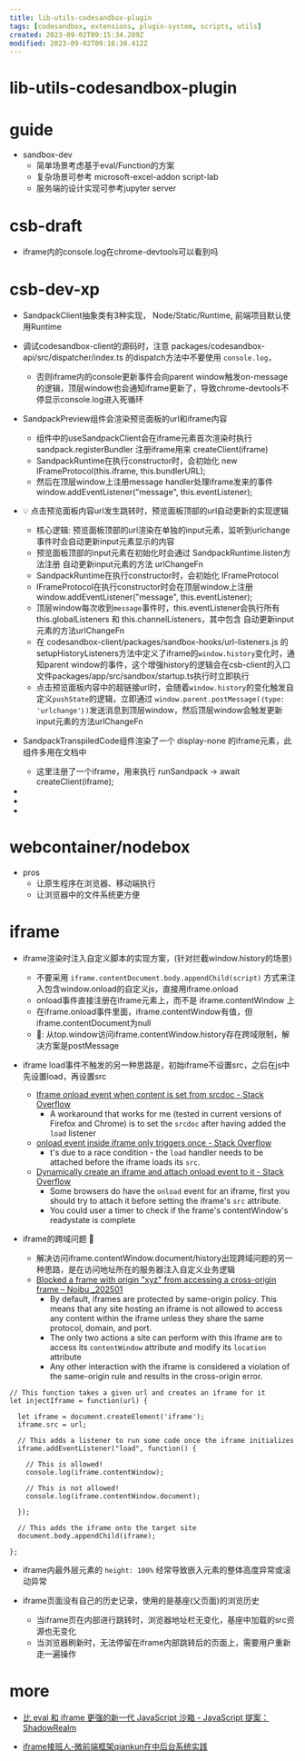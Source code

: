 ```yaml
---
title: lib-utils-codesandbox-plugin
tags: [codesandbox, extensions, plugin-system, scripts, utils]
created: 2023-09-02T09:15:34.289Z
modified: 2023-09-02T09:16:30.412Z
---
```


# lib-utils-codesandbox-plugin

# guide

- sandbox-dev
  - 简单场景考虑基于eval/Function的方案
  - 复杂场景可参考 microsoft-excel-addon script-lab
  - 服务端的设计实现可参考jupyter server
# csb-draft
- iframe内的console.log在chrome-devtools可以看到吗
# csb-dev-xp
- SandpackClient抽象类有3种实现， Node/Static/Runtime, 前端项目默认使用Runtime

- 调试codesandbox-client的源码时，注意 packages/codesandbox-api/src/dispatcher/index.ts 的dispatch方法中不要使用 `console.log`，
  - 否则iframe内的console更新事件会向parent window触发on-message的逻辑，顶层window也会通知iframe更新了，导致chrome-devtools不停显示console.log进入死循环

- SandpackPreview组件会渲染预览面板的url和iframe内容
  - 组件中的useSandpackClient会在iframe元素首次渲染时执行sandpack.registerBundler 注册iframe用来 createClient(iframe)
  - SandpackRuntime在执行constructor时，会初始化 new IFrameProtocol(this.iframe, this.bundlerURL); 
  - 然后在顶层window上注册message handler处理iframe发来的事件 window.addEventListener("message", this.eventListener); 

- 💡 点击预览面板内容url发生跳转时，预览面板顶部的url自动更新的实现逻辑
  - 核心逻辑: 预览面板顶部的url渲染在单独的input元素，监听到urlchange事件时会自动更新input元素显示的内容
  - 预览面板顶部的input元素在初始化时会通过 SandpackRuntime.listen方法注册 自动更新input元素的方法 urlChangeFn
  - SandpackRuntime在执行constructor时，会初始化 IFrameProtocol
  - IFrameProtocol在执行constructor时会在顶层window上注册 window.addEventListener("message", this.eventListener); 
  - 顶层window每次收到`message`事件时，this.eventListener会执行所有 this.globalListeners 和 this.channelListeners，其中包含 自动更新input元素的方法urlChangeFn
  - 在 codesandbox-client/packages/sandbox-hooks/url-listeners.js 的setupHistoryListeners方法中定义了iframe的`window.history`变化时，通知parent window的事件，这个增强history的逻辑会在csb-client的入口文件packages/app/src/sandbox/startup.ts执行时立即执行
  - 点击预览面板内容中的超链接url时，会随着`window.history`的变化触发自定义`pushState`的逻辑，立即通过 `window.parent.postMessage(｛type: 'urlchange'｝)`发送消息到顶层window，然后顶层window会触发更新input元素的方法urlChangeFn

- SandpackTranspiledCode组件渲染了一个 display-none 的iframe元素，此组件多用在文档中
  - 这里注册了一个iframe，用来执行 runSandpack -> await createClient(iframe); 

- 
- 
- 

# webcontainer/nodebox
- pros
  - 让原生程序在浏览器、移动端执行
  - 让浏览器中的文件系统更方便
# iframe
- iframe渲染时注入自定义脚本的实现方案，(针对拦截window.history的场景)
  - 不要采用 `iframe.contentDocument.body.appendChild(script)` 方式来注入包含window.onload的自定义js，直接用iframe.onload
  - onload事件直接注册在iframe元素上，而不是 iframe.contentWindow 上
  - 在iframe.onload事件里面，iframe.contentWindow有值，但iframe.contentDocument为null
  - 🤔: 从top.window访问iframe.contentWindow.history存在跨域限制，解决方案是postMessage
- iframe load事件不触发的另一种思路是，初始iframe不设置src，之后在js中先设置load，再设置src
  - [Iframe onload event when content is set from srcdoc - Stack Overflow](https://stackoverflow.com/questions/62087163/iframe-onload-event-when-content-is-set-from-srcdoc)
    - A workaround that works for me (tested in current versions of Firefox and Chrome) is to set the `srcdoc` after having added the `load` listener
  - [onload event inside iframe only triggers once - Stack Overflow](https://stackoverflow.com/questions/27962471/onload-event-inside-iframe-only-triggers-once)
    - t's due to a race condition - the `load` handler needs to be attached before the iframe loads its `src`.
  - [Dynamically create an iframe and attach onload event to it - Stack Overflow](https://stackoverflow.com/questions/6183737/dynamically-create-an-iframe-and-attach-onload-event-to-it)
    - Some browsers do have the `onload` event for an iframe, first you should try to attach it before setting the iframe's `src` attribute.
    - You could user a timer to check if the frame's contentWindow's readystate is complete

- iframe的跨域问题 🐛
  - 解决访问iframe.contentWindow.document/history出现跨域问题的另一种思路，是在访问地址所在的服务器注入自定义业务逻辑
  - [Blocked a frame with origin "xyz" from accessing a cross-origin frame – Noibu _202501](https://help.noibu.com/hc/en-us/articles/4413414445069-Blocked-a-frame-with-origin-xyz-from-accessing-a-cross-origin-frame)
    - By default, iframes are protected by same-origin policy. This means that any site hosting an iframe is not allowed to access any content within the iframe unless they share the same protocol, domain, and port.
    - The only two actions a site can perform with this iframe are to access its `contentWindow` attribute and modify its `location` attribute
    - Any other interaction with the iframe is considered a violation of the same-origin rule and results in the cross-origin error.

```JS
// This function takes a given url and creates an iframe for it 
let injectIframe = function(url) {

  let iframe = document.createElement('iframe');
  iframe.src = url;

  // This adds a listener to run some code once the iframe initializes
  iframe.addEventListener("load", function() {

    // This is allowed! 
    console.log(iframe.contentWindow);

    // This is not allowed!
    console.log(iframe.contentWindow.document);

  });

  // This adds the iframe onto the target site
  document.body.appendChild(iframe);

};
```

- iframe内最外层元素的 `height: 100%` 经常导致嵌入元素的整体高度异常或滚动异常

- iframe页面没有自己的历史记录，使用的是基座(父页面)的浏览历史
  - 当iframe页在内部进行跳转时，浏览器地址栏无变化，基座中加载的src资源也无变化
  - 当浏览器刷新时，无法停留在iframe内部跳转后的页面上，需要用户重新走一遍操作
# more
- [比 eval 和 iframe 更强的新一代 JavaScript 沙箱 - JavaScript 提案：ShadowRealm](https://zhuanlan.zhihu.com/p/549547458)

- [iframe接班人-微前端框架qiankun在中后台系统实践](https://zhuanlan.zhihu.com/p/259209543)
